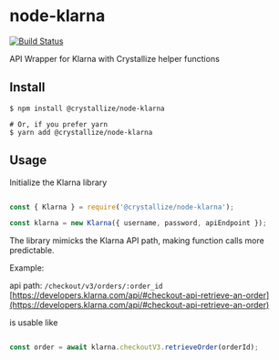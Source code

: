 # node-klarna

[![Build Status](https://github.com/crystallizeApi/node-klarna/workflows/CI/badge.svg)](https://github.com/crystallizeApi/node-klarna/workflows/CI/badge.svg)

API Wrapper for Klarna with Crystallize helper functions

## Install

```shell
$ npm install @crystallize/node-klarna

# Or, if you prefer yarn
$ yarn add @crystallize/node-klarna
```

## Usage 

Initialize the Klarna library

```javascript 

const { Klarna } = require('@crystallize/node-klarna');

const klarna = new Klarna({ username, password, apiEndpoint });

```

The library mimicks the Klarna API path, making function calls more predictable. 


Example: 

api path: `/checkout/v3/orders/:order_id` [https://developers.klarna.com/api/#checkout-api-retrieve-an-order](https://developers.klarna.com/api/#checkout-api-retrieve-an-order)

is usable like

```javascript

const order = await klarna.checkoutV3.retrieveOrder(orderId);

```

